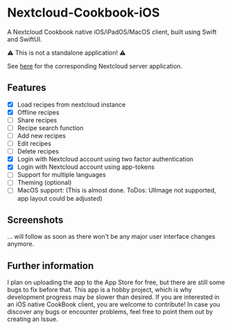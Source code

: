 # Nextcloud-Cookbook-iOS

A Nextcloud Cookbook native iOS/iPadOS/MacOS client, built using Swift and SwiftUI.

:warning: This is not a standalone application! :warning:

See [here](https://github.com/nextcloud/cookbook) for the corresponding Nextcloud server application.

## Features

- [x] Load recipes from nextcloud instance
- [x] Offline recipes
- [ ] Share recipes
- [ ] Recipe search function
- [ ] Add new recipes
- [ ] Edit recipes
- [ ] Delete recipes
- [x] Login with Nextcloud account using two factor authentication
- [x] Login with Nextcloud account using app-tokens
- [ ] Support for multiple languages
- [ ] Theming (optional)
- [ ] MacOS support: (This is almost done. ToDos: UIImage not supported, app layout could be adjusted)

## Screenshots

... will follow as soon as there won't be any major user interface changes anymore.

## Further information

I plan on uploading the app to the App Store for free, but there are still some bugs to fix before that. This app is a hobby project, which is why development progress may be slower than desired. If you are interested in an iOS native CookBook client, you are welcome to contribute! In case you discover any bugs or encounter problems, feel free to point them out by creating an Issue.
